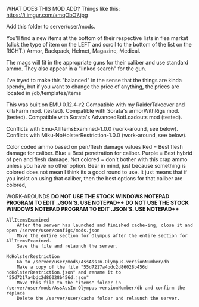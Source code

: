 WHAT DOES THIS MOD ADD? Things like this:
https://i.imgur.com/amqObO7.jpg

Add this folder to server/user/mods.

You'll find a new items at the bottom of their respective lists in flea market (click the type of item on the LEFT and scroll to the bottom of the list on the RIGHT.)
Armor, Backpack, Helmet, Magazine, Medical.

The mags will fit in the appropriate guns for their caliber and use standard ammo. They also appear in a "linked search" for the gun.

I've tryed to make this "balanced" in the sense that the things are kinda spendy, but if you want to change the price of anything, the prices are located in /db/templates/items

This was built on EMU 0.12.4-r2
Compatible with my RaiderTakeover and killaFarm mod. (tested).
Compatible with Sorata's armorWithRigs mod. (tested).
Compatible with Sorata's AdvancedBotLoadouts mod (tested).

Conflicts with Emu-AllItemsExamined-1.0.0 (work-around, see below).
Conflicts with Miku-NoHolsterRestriction-1.0.0 (work-around, see below).


Color coded ammo based on pen/flesh damage values
	Red    = Best flesh damage for caliber.
	Blue   = Best penetration for caliber.
	Purple = Best hybrid of pen and flesh damage.
	Not colored = don't bother with this crap ammo unless you have no other option.
	Bear in mind, just because something is colored does not mean I think its a good round to use.
	It just means that if you insist on using that caliber, then the best options for that caliber are colored,


WORK-AROUNDS
**DO NOT USE THE STOCK WINDOWS NOTEPAD PROGRAM TO EDIT .JSON'S. USE NOTEPAD++**
**DO NOT USE THE STOCK WINDOWS NOTEPAD PROGRAM TO EDIT .JSON'S. USE NOTEPAD++**

	AllItemsExamined
		After the server has launched and finished cache-ing, close it and open /server/user/configs/mods.json
		Move the entire section for Olympus after the entire section for AllItemsExamined.
		Save the file and relaunch the server.

	NoHolsterRestriction
		Go to /server/user/mods/AssAssIn-Olympus-versionNumber/db
		Make a copy of the file "55d7217a4bdc2d86028b456d noHolsterRestriction.json" and rename it to "55d7217a4bdc2d86028b456d.json"
		Move this file to the "items" folder in /server/user/mods/AssAssIn-Olympus-versionNumber/db and confirm the replace
		Delete the /server/user/cache folder and relaunch the server.